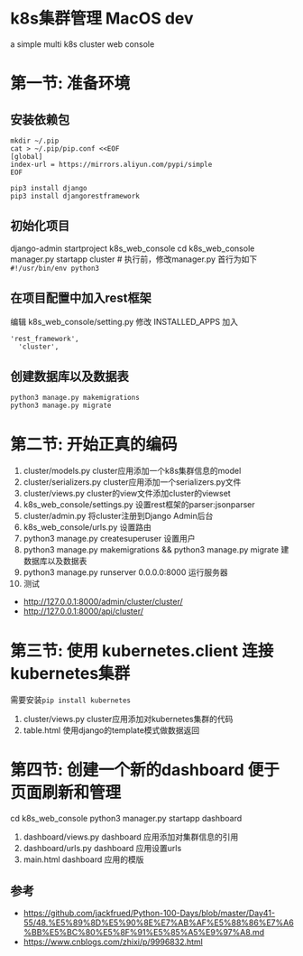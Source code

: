 # k8s集群管理 MacOS dev
a simple multi k8s cluster web console

# 第一节: 准备环境

## 安装依赖包

```
mkdir ~/.pip
cat > ~/.pip/pip.conf <<EOF
[global]
index-url = https://mirrors.aliyun.com/pypi/simple
EOF

pip3 install django
pip3 install djangorestframework 
```

## 初始化项目

django-admin startproject k8s_web_console
cd k8s_web_console
manager.py startapp cluster # 执行前，修改manager.py 首行为如下` #!/usr/bin/env python3`

## 在项目配置中加入rest框架

编辑 k8s_web_console/setting.py 修改 INSTALLED_APPS 加入

```
'rest_framework',
  'cluster',
```
## 创建数据库以及数据表

```
python3 manage.py makemigrations
python3 manage.py migrate
```

# 第二节: 开始正真的编码

1. cluster/models.py           cluster应用添加一个k8s集群信息的model
2. cluster/serializers.py      cluster应用添加一个serializers.py文件
3. cluster/views.py            cluster的view文件添加cluster的viewset 
4. k8s_web_console/settings.py 设置rest框架的parser:jsonparser
5. cluster/admin.py            将cluster注册到Django Admin后台
6. k8s_web_console/urls.py                                         设置路由
7. python3 manage.py createsuperuser                               设置用户
8. python3 manage.py makemigrations && python3 manage.py migrate   建数据库以及数据表
9. python3 manage.py runserver 0.0.0.0:8000                        运行服务器
10. 测试
  * http://127.0.0.1:8000/admin/cluster/cluster/ 
  * http://127.0.0.1:8000/api/cluster/

# 第三节: 使用 kubernetes.client 连接kubernetes集群

需要安装`pip install kubernetes`

1. cluster/views.py            cluster应用添加对kubernetes集群的代码
2. table.html                  使用django的template模式做数据返回 

# 第四节: 创建一个新的dashboard 便于页面刷新和管理

cd k8s_web_console
python3 manager.py startapp dashboard

1. dashboard/views.py              dashboard 应用添加对集群信息的引用
2. dashboard/urls.py               dashboard 应用设置urls
3. main.html                       dashboard 应用的模版

## 参考
* https://github.com/jackfrued/Python-100-Days/blob/master/Day41-55/48.%E5%89%8D%E5%90%8E%E7%AB%AF%E5%88%86%E7%A6%BB%E5%BC%80%E5%8F%91%E5%85%A5%E9%97%A8.md
* https://www.cnblogs.com/zhixi/p/9996832.html
